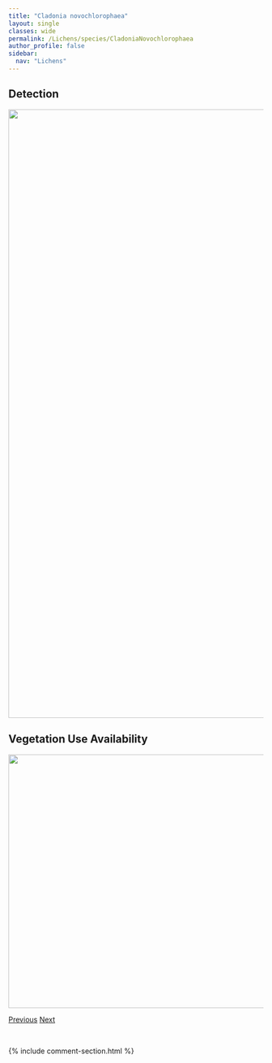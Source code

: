 ```yaml
---
title: "Cladonia novochlorophaea"
layout: single
classes: wide
permalink: /Lichens/species/CladoniaNovochlorophaea
author_profile: false
sidebar:
  nav: "Lichens"
---
```


<h2>Detection</h2>

<a href="https://drive.google.com/uc?export=view&id=1ooZRp90nnrsB5RbNk6_2ccRq4EUaiVuC">
<img src="https://drive.google.com/uc?export=view&id=1ooZRp90nnrsB5RbNk6_2ccRq4EUaiVuC" height = "1200" width = "800">
</a>


<h2>Vegetation Use Availability</h2>

<a href="https://drive.google.com/uc?export=view&id=1z57zQewtWWBR_HnP1YgI27RCyFzHqiOW">
<img src="https://drive.google.com/uc?export=view&id=1z57zQewtWWBR_HnP1YgI27RCyFzHqiOW" height = "500" width = "1000">
</a>


<a href="/DevelopmentWebsite/Lichens/species/CladoniaNorvegica" class="pagination--pager" title="Cladonia norvegica">Previous</a> <a href="/DevelopmentWebsite/Lichens/species/CladoniaPhyllophora" class="pagination--pager" title="Cladonia phyllophora">Next</a>

<p>&nbsp;</p>

{% include comment-section.html %}
